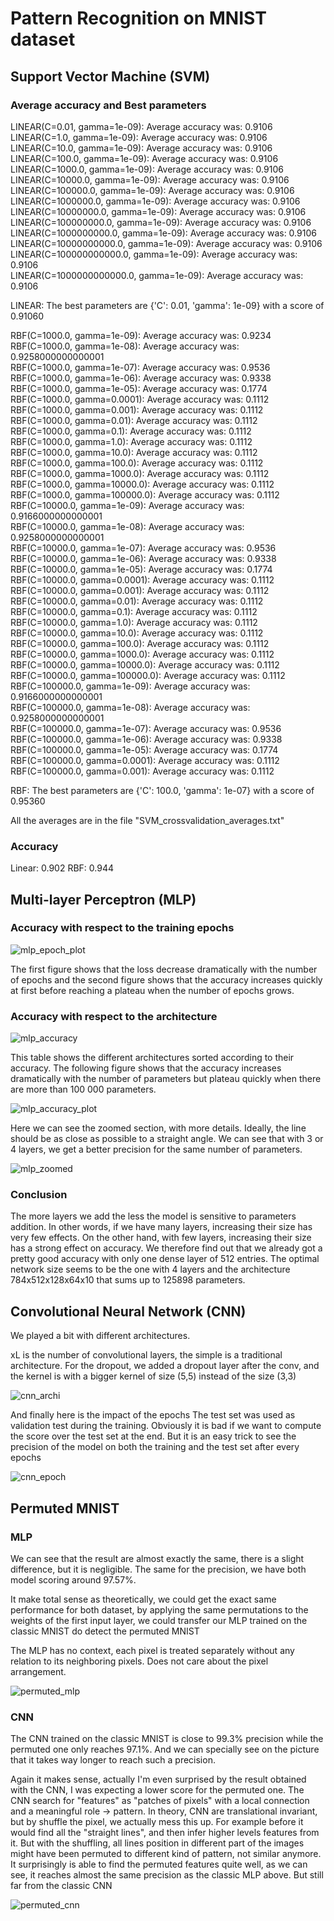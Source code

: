 # Pattern Recognition on MNIST dataset

## Support Vector Machine (SVM)

### Average accuracy and Best parameters

LINEAR(C=0.01, gamma=1e-09): Average accuracy was: 0.9106  
LINEAR(C=1.0, gamma=1e-09): Average accuracy was: 0.9106  
LINEAR(C=10.0, gamma=1e-09): Average accuracy was: 0.9106  
LINEAR(C=100.0, gamma=1e-09): Average accuracy was: 0.9106  
LINEAR(C=1000.0, gamma=1e-09): Average accuracy was: 0.9106  
LINEAR(C=10000.0, gamma=1e-09): Average accuracy was: 0.9106  
LINEAR(C=100000.0, gamma=1e-09): Average accuracy was: 0.9106  
LINEAR(C=1000000.0, gamma=1e-09): Average accuracy was: 0.9106  
LINEAR(C=10000000.0, gamma=1e-09): Average accuracy was: 0.9106  
LINEAR(C=100000000.0, gamma=1e-09): Average accuracy was: 0.9106  
LINEAR(C=1000000000.0, gamma=1e-09): Average accuracy was: 0.9106  
LINEAR(C=10000000000.0, gamma=1e-09): Average accuracy was: 0.9106  
LINEAR(C=100000000000.0, gamma=1e-09): Average accuracy was: 0.9106  
LINEAR(C=1000000000000.0, gamma=1e-09): Average accuracy was: 0.9106  

LINEAR: The best parameters are {'C': 0.01, 'gamma': 1e-09} with a score of 0.91060 


RBF(C=1000.0, gamma=1e-09): Average accuracy was: 0.9234  
RBF(C=1000.0, gamma=1e-08): Average accuracy was: 0.9258000000000001  
RBF(C=1000.0, gamma=1e-07): Average accuracy was: 0.9536  
RBF(C=1000.0, gamma=1e-06): Average accuracy was: 0.9338  
RBF(C=1000.0, gamma=1e-05): Average accuracy was: 0.1774  
RBF(C=1000.0, gamma=0.0001): Average accuracy was: 0.1112  
RBF(C=1000.0, gamma=0.001): Average accuracy was: 0.1112  
RBF(C=1000.0, gamma=0.01): Average accuracy was: 0.1112  
RBF(C=1000.0, gamma=0.1): Average accuracy was: 0.1112  
RBF(C=1000.0, gamma=1.0): Average accuracy was: 0.1112  
RBF(C=1000.0, gamma=10.0): Average accuracy was: 0.1112  
RBF(C=1000.0, gamma=100.0): Average accuracy was: 0.1112  
RBF(C=1000.0, gamma=1000.0): Average accuracy was: 0.1112  
RBF(C=1000.0, gamma=10000.0): Average accuracy was: 0.1112  
RBF(C=1000.0, gamma=100000.0): Average accuracy was: 0.1112  
RBF(C=10000.0, gamma=1e-09): Average accuracy was: 0.9166000000000001  
RBF(C=10000.0, gamma=1e-08): Average accuracy was: 0.9258000000000001  
RBF(C=10000.0, gamma=1e-07): Average accuracy was: 0.9536  
RBF(C=10000.0, gamma=1e-06): Average accuracy was: 0.9338  
RBF(C=10000.0, gamma=1e-05): Average accuracy was: 0.1774  
RBF(C=10000.0, gamma=0.0001): Average accuracy was: 0.1112  
RBF(C=10000.0, gamma=0.001): Average accuracy was: 0.1112  
RBF(C=10000.0, gamma=0.01): Average accuracy was: 0.1112  
RBF(C=10000.0, gamma=0.1): Average accuracy was: 0.1112  
RBF(C=10000.0, gamma=1.0): Average accuracy was: 0.1112  
RBF(C=10000.0, gamma=10.0): Average accuracy was: 0.1112  
RBF(C=10000.0, gamma=100.0): Average accuracy was: 0.1112  
RBF(C=10000.0, gamma=1000.0): Average accuracy was: 0.1112  
RBF(C=10000.0, gamma=10000.0): Average accuracy was: 0.1112  
RBF(C=10000.0, gamma=100000.0): Average accuracy was: 0.1112  
RBF(C=100000.0, gamma=1e-09): Average accuracy was: 0.9166000000000001  
RBF(C=100000.0, gamma=1e-08): Average accuracy was: 0.9258000000000001  
RBF(C=100000.0, gamma=1e-07): Average accuracy was: 0.9536  
RBF(C=100000.0, gamma=1e-06): Average accuracy was: 0.9338  
RBF(C=100000.0, gamma=1e-05): Average accuracy was: 0.1774  
RBF(C=100000.0, gamma=0.0001): Average accuracy was: 0.1112  
RBF(C=100000.0, gamma=0.001): Average accuracy was: 0.1112  

RBF: The best parameters are {'C': 100.0, 'gamma': 1e-07} with a score of 0.95360 

All the averages are in the file "SVM_crossvalidation_averages.txt"

### Accuracy

Linear: 0.902
RBF: 0.944

## Multi-layer Perceptron (MLP)

### Accuracy with respect to the training epochs

![mlp_epoch_plot](https://user-images.githubusercontent.com/85929824/162423918-3420180e-6c95-4213-b52a-5f8907a31564.png)

The first figure shows that the loss decrease dramatically with the number of epochs and the second figure shows that the accuracy increases quickly at first before reaching a plateau when the number of epochs grows.

### Accuracy with respect to the architecture

![mlp_accuracy](https://github.com/fwicht/mnist-recognition/blob/main/img/mlp_archi.png)

This table shows the different architectures sorted according to their accuracy. The following figure shows that the accuracy increases dramatically with the number of parameters but plateau quickly when there are more than 100 000 parameters.

![mlp_accuracy_plot](https://user-images.githubusercontent.com/85929824/162430244-95342d2f-4fbd-434d-a343-9e7734e50198.png)

Here we can see the zoomed section, with more details. Ideally, the line should be as close as possible to a straight angle. We can see that with 3 or 4 layers, we get a better precision for the same number of parameters.

![mlp_zoomed](https://github.com/fwicht/mnist-recognition/blob/main/img/mlp_layers.png)

### Conclusion

The more layers we add the less the model is sensitive to parameters addition. In other words, if we have many layers, increasing their size has very few effects. On the other hand, with few layers, increasing their size has a strong effect on accuracy. We therefore find out that we already got a pretty good accuracy with only one dense layer of 512 entries. The optimal network size seems to be the one with 4 layers and the architecture 784x512x128x64x10 that sums up to 125898 parameters.

## Convolutional Neural Network (CNN)

We played a bit with different architectures.

xL is the number of convolutional layers, the simple is a traditional architecture. For the dropout, we added a dropout layer after the conv, and the kernel is with a bigger kernel of size (5,5) instead of the size (3,3)

![cnn_archi](https://github.com/fwicht/mnist-recognition/blob/main/img/cnn_perf.png)


And finally here is the impact of the epochs
The test set was used as validation test during the training. Obviously it is bad if we want to compute the score over the test set at the end. But it is an easy trick to see the precision of the model on both the training and the test set after every epochs

![cnn_epoch](https://github.com/fwicht/mnist-recognition/blob/main/img/cnn_epochs.png)

## Permuted MNIST

### MLP

We can see that the result are almost exactly the same, there is a slight difference, but it is negligible.
The same for the precision, we have both model scoring around 97.57%.

It make total sense as theoretically, we could get the exact same performance for both dataset, by applying the same permutations to the weights of the first input layer, we could transfer our MLP trained on the classic MNIST do detect the permuted MNIST

The MLP has no context, each pixel is treated separately without any relation to its neighboring pixels. Does not care about the pixel arrangement.

![permuted_mlp](https://github.com/fwicht/mnist-recognition/blob/main/img/permuted_mlp.png)

### CNN

The CNN trained on the classic MNIST is close to 99.3% precision while the permuted one only reaches 97.1%. And we can specially see on the picture that it takes way longer to reach such a precision. 

Again it makes sense, actually I'm even surprised by the result obtained with the CNN, I was expecting a lower score for the permuted one. The CNN search for "features" as "patches of pixels" with a local connection and a meaningful role -> pattern. In theory, CNN are translational invariant, but by shuffle the pixel, we actually mess this up. For example before it would find all the "straight lines", and then infer higher levels features from it. But with the shuffling, all lines position in different part of the images might have been permuted to different kind of pattern, not similar anymore. It surprisingly is able to find the permuted features quite well, as we can see, it reaches almost the same precision as the classic MLP above. But still far from the classic CNN 


![permuted_cnn](https://github.com/fwicht/mnist-recognition/blob/main/img/permuted_cnn.png)

